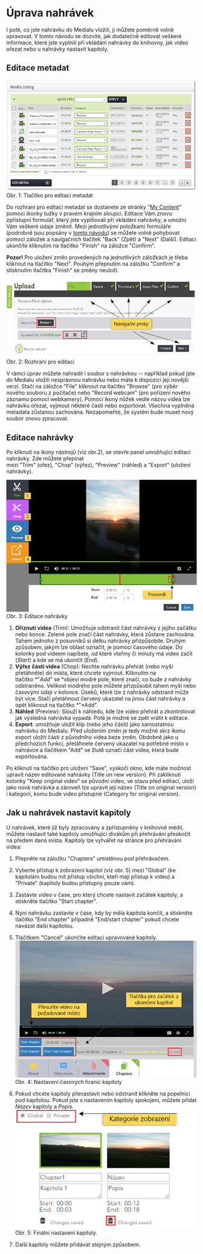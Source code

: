 Úprava nahrávek
===============





I poté, co jste nahrávku do Medialu vložili, ji můžete poměrně volně
upravovat. V tomto návodu se dozvíte, jak dodatečně editovat veškeré
informace, které jste vyplnili při vkládání nahrávky do knihovny, jak
video ořezat nebo u nahrávky nastavit kapitoly.

## Editace metadat

![](home/jak-muazu-dodatecne-upravit-metadata/01-button-2.0-GS.png)  
Obr. 1: Tlačítko pro editaci metadat

Do rozhraní pro editaci metadat se dostanete ze stránky "[My
Content](/medialdocs/kde-najdu-vsechna-svoje-videa)" pomocí ikonky
tužky v pravém krajním sloupci. Editace Vám znovu zpřístupní formulář,
který jste vyplňovali při vkládání nahrávky, a umožní Vám veškeré údaje
změnit. Mezi jednotlivými položkami formuláře (podrobně jsou popsány
v [tomto návodu](/medialdocs/jak-nahrat-do-medialu-soubor-z-pocitace))
se můžete volně pohybovat pomocí záložek a navigačních tlačítek "Back"
(Zpět) a "Next" (Další). Editaci ukončíte kliknutím na tlačítko
"Finish" na záložce "Confirm".

**Pozor!** Pro uložení změn provedených na jednotlivých záložkách je
třeba kliknout na tlačítko "Next". Pouhým přepnutím na záložku
"Confirm" a stisknutím tlačítka "Finish" se změny neuloží.

![](home/jak-muazu-dodatecne-upravit-metadata/ar_bro_chop_navigace_GS.png)  
Obr. 2: Rozhraní pro editaci



V rámci úprav můžete nahradit i soubor s nahrávkou -- například pokud
jste do Medialu vložili nesprávnou nahrávku nebo máte k dispozici její
novější verzi. Stačí na záložce "File" kliknout na tlačítko "Browse"
(pro výběr nového souboru z počítače) nebo "Record webcam" (pro
pořízení nového záznamu pomocí webkamery). Pomocí ikony nůžek vedle
názvu videa lze nahrávku ořezat, vyjmout některé části nebo exportovat.
Všechna vyplněná metadata zůstanou zachována. Nezapomeňte, že systém
bude muset nový soubor znovu zpracovat.

## Editace nahrávky

Po kliknutí na ikony nástrojů (viz obr.2), se otevře panel umožňující
editaci nahrávky. Zde můžete přepínat
mezi "Trim" (ořez), "Chop" (výřez), "Preview" (náhled)
a "Export" (uložení nahrávky).

![](home/jak-muazu-dodatecne-upravit-metadata/edit.png)  
Obr. 3: Editace nahrávky

1.  **Oříznutí videa** (Trim): Umožňuje odstranit část nahrávky z jejího
    začátku nebo konce. Zelené pole značí část nahrávky, která zůstane
    zachována. Tahem jednoho z posuvníků si délku nahrávky přizpůsobíte.
    Druhým způsobem, jakým lze oblast označit, je pomocí časového údaje.
    Do kolonky pod videem napíšete, od které vteřiny či minuty má video
    začít (*Start*) a kde se má ukončit (*End*). 
2.  **Výřez části videa** (Chop): Nechte nahrávku přehrát (nebo myší
    přetáhněte) do místa, které chcete vyjmout. Kliknutím na
    tlačítko *"*Add*" se *objeví modré pole, které značí, co bude
    z nahrávky odstraněno. Velikost modrého pole můžete přizpůsobit
    tahem myší nebo časovými údaji v kolonce. Úseků, které lze
    z nahrávky odstranit může být více. Stačí přetáhnout červený
    ukazatel na jinou část nahrávky a opět kliknout na
    tlačítko *"*Add". 
3.  **Náhled** (Preview): Slouží k náhledu, kde lze video přehrát a
    zkontrolovat jak výsledná nahrávka vypadá. Poté je možné se zpět
    vrátit k editace.
4.  **Export**: umožňuje uložit klip (nebo jeho části) jako samostatnou
    nahrávku do Medialu. Před uložením změn je tedy možné skrz ikonu
    export uložit části z původního videa beze změn. Obdobně jako u
    předchozích funkcí, přetáhnete červený ukazatel na potřebné místo v
    nahrávce a tlačítkem "Add" se žlutě označí část videa, která bude
    exportována.

Po kliknutí na tlačítko pro uložení "Save", vyskočí okno, kde máte
možnost upravit název editované nahrávky (Title on new version). Při
zakliknutí kolonky "Keep original video" se původní video, ve stavu
před editací, uloží jako nová nahrávka a zároveň lze upravit její název
(Title on original version) i kategorii, komu bude video přístupné
(Category for original version).

## Jak u nahrávek nastavit kapitoly 

U nahrávek, které již byly zpracovány a zpřístupněny v knihovně médií,
můžete nastavit také kapitoly umožňující divákům při přehrávání
přeskočit na předem daná místa. Kapitoly lze vytvářet na stránce pro
přehrávání videa:

1.  Přepněte na záložku "Chapters" umístěnou pod přehrávačem.
2.  Vyberte přístup k zobrazení kapitol (viz obr. 5) mezi "Global" (ke
    kapitolám budou mít přístup všichni, kteří mají přístup k videu) a
    "Private" (kapitoly budou přístupny pouze vám).
3.  Zastavte video v čase, pro který chcete nastavit začátek kapitoly, a
    stiskněte tlačítko "Start chapter".
4.  Nyní nahrávku zastavte v čase, kdy by měla kapitola končit, a
    stiskněte tlačítko "End chapter" případně "End/start chapter"
    pokud chcete navázat další kapitolou.
5.  Tlačítkem "Cancel" ukončíte editaci upravované kapitoly.  
    ![](home/jak-muazu-dodatecne-upravit-metadata/03-set_time-2.5-GS.png)  
    Obr. 4: Nastavení časových hranic kapitoly
6.  Pokud chcete kapitoly přenastavit nebo odstranit klikněte na
    popelnici pod kapitolou. Pokud jste s nastavením kapitoly spokojeni,
    můžete přidat *Název* kapitoly a *Popis*.
    ![](home/jak-muazu-dodatecne-upravit-metadata/04-info-2.5-GS.png)  
    Obr. 5: Finální nastavení kapitoly.
    
7.  Další kapitoly můžete přidávat stejným způsobem.


